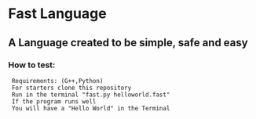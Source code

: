# Fast Language

## **A Language created to be simple, safe and easy**

### How to test:
     Requirements: (G++,Python)
     For starters clone this repository
     Run in the terminal "fast.py helloworld.fast"
     If the program runs well 
     You will have a "Hello World" in the Terminal
